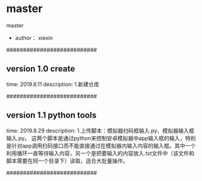 # master
master

* author： xiexin


###########################

version 1.0   create
---------------------------

time:    2019.6.11
description:
1.新建仓库



###########################

version 1.1   python tools
---------------------------

time:    2019.8.29
description:
1.上传脚本：模拟器扫码框输入.py、模拟器输入框输入.py。
  这两个脚本是通过python来控制安卓模拟器中app输入框的输入，特别是针对app调用扫码接口而不能直接通过在模拟器内输入内容的输入框。其中一个利用循环一直等待输入内容，另一个是把要输入的内容放入.txt文件中（该文件和脚本需要在同一个目录下）读取，适合大批量操作。
  


###########################
